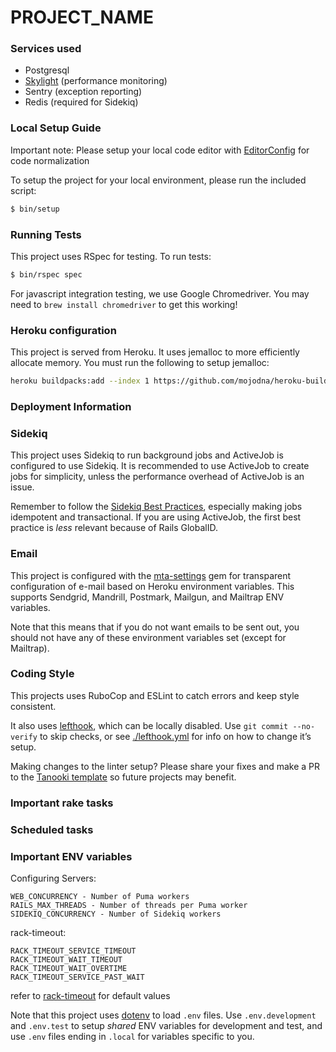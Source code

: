 # PROJECT_NAME

### Services used

- Postgresql
- [Skylight](https://www.skylight.io/) (performance monitoring)
- Sentry (exception reporting)
- Redis (required for Sidekiq)

### Local Setup Guide

Important note: Please setup your local code editor with [EditorConfig](https://editorconfig.org/) for code normalization

To setup the project for your local environment, please run the included script:

```bash
$ bin/setup
```

### Running Tests

This project uses RSpec for testing. To run tests:

```bash
$ bin/rspec spec
```

For javascript integration testing, we use Google Chromedriver. You may need to `brew install chromedriver` to get this working!

### Heroku configuration

This project is served from Heroku. It uses jemalloc to more efficiently allocate memory. You must run the following to setup jemalloc:

```bash
heroku buildpacks:add --index 1 https://github.com/mojodna/heroku-buildpack-jemalloc.git
```

### Deployment Information

### Sidekiq

This project uses Sidekiq to run background jobs and ActiveJob is configured to use Sidekiq. It is recommended to use ActiveJob to create jobs for simplicity, unless the performance overhead of ActiveJob is an issue.

Remember to follow the [Sidekiq Best Practices](https://github.com/mperham/sidekiq/wiki/Best-Practices), especially making jobs idempotent and transactional. If you are using ActiveJob, the first best practice is _less_ relevant because of Rails GlobalID.

### Email

This project is configured with the [mta-settings](https://github.com/tpope/mta-settings) gem for transparent configuration of e-mail based on Heroku environment variables. This supports Sendgrid, Mandrill, Postmark, Mailgun, and Mailtrap ENV variables.

Note that this means that if you do not want emails to be sent out, you should not have any of these environment variables set (except for Mailtrap).

### Coding Style

This projects uses RuboCop and ESLint to catch errors and keep style consistent.

It also uses [lefthook][lh], which can be locally disabled. Use `git commit --no-verify` to skip checks, or see [./lefthook.yml](./lefthook.yml) for info on how to change it’s setup.

[lh]: https://github.com/Arkweid/lefthook

Making changes to the linter setup? Please share your fixes and make a PR to the [Tanooki template][tt] so future projects may benefit.

[tt]: https://github.com/TanookiLabs/tanooki-rails-template

### Important rake tasks

### Scheduled tasks

### Important ENV variables

Configuring Servers:

```
WEB_CONCURRENCY - Number of Puma workers
RAILS_MAX_THREADS - Number of threads per Puma worker
SIDEKIQ_CONCURRENCY - Number of Sidekiq workers
```

rack-timeout:

```
RACK_TIMEOUT_SERVICE_TIMEOUT
RACK_TIMEOUT_WAIT_TIMEOUT
RACK_TIMEOUT_WAIT_OVERTIME
RACK_TIMEOUT_SERVICE_PAST_WAIT
```

refer to [rack-timeout][rt] for default values

[rt]: https://github.com/sharpstone/rack-timeout#configuring

Note that this project uses [dotenv](https://github.com/bkeepers/dotenv) to load `.env` files. Use `.env.development` and `.env.test` to setup _shared_ ENV variables for development and test, and use `.env` files ending in `.local` for variables specific to you.
